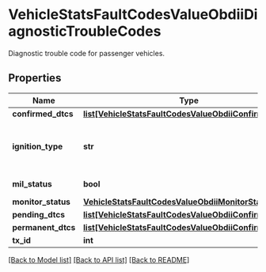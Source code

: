 # VehicleStatsFaultCodesValueObdiiDiagnosticTroubleCodes

Diagnostic trouble code for passenger vehicles.
## Properties
Name | Type | Description | Notes
------------ | ------------- | ------------- | -------------
**confirmed_dtcs** | [**list[VehicleStatsFaultCodesValueObdiiConfirmedDtcs]**](VehicleStatsFaultCodesValueObdiiConfirmedDtcs.md) | Confirmed DTC codes. | [optional] 
**ignition_type** | **str** | The ignition type of this passenger vehicle. Valid values are \&quot;spark\&quot; and \&quot;compression\&quot; | [optional] 
**mil_status** | **bool** | The MIL status, indicating a check engine light. | [optional] 
**monitor_status** | [**VehicleStatsFaultCodesValueObdiiMonitorStatus**](VehicleStatsFaultCodesValueObdiiMonitorStatus.md) |  | [optional] 
**pending_dtcs** | [**list[VehicleStatsFaultCodesValueObdiiConfirmedDtcs]**](VehicleStatsFaultCodesValueObdiiConfirmedDtcs.md) | Pending DTC codes. | [optional] 
**permanent_dtcs** | [**list[VehicleStatsFaultCodesValueObdiiConfirmedDtcs]**](VehicleStatsFaultCodesValueObdiiConfirmedDtcs.md) | Permanent DTC codes. | [optional] 
**tx_id** | **int** | The TX identifier. | 

[[Back to Model list]](../README.md#documentation-for-models) [[Back to API list]](../README.md#documentation-for-api-endpoints) [[Back to README]](../README.md)


